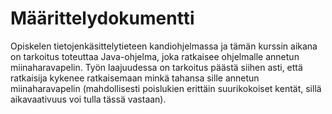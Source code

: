 # Määrittelydokumentti

Opiskelen tietojenkäsittelytieteen kandiohjelmassa ja tämän kurssin aikana on tarkoitus toteuttaa Java-ohjelma, joka ratkaisee ohjelmalle annetun miinaharavapelin. Työn laajuudessa on tarkoitus päästä siihen asti, että ratkaisija kykenee ratkaisemaan minkä tahansa sille annetun miinaharavapelin (mahdollisesti poislukien erittäin suurikokoiset kentät, sillä aikavaativuus voi tulla tässä vastaan).
